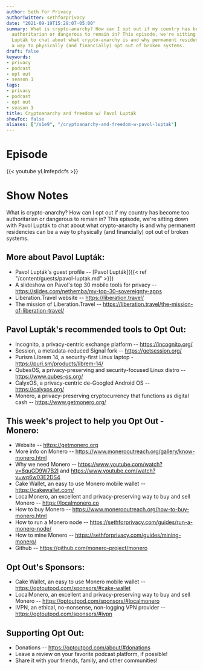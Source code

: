 ```yaml
---
author: Seth For Privacy
authorTwitter: sethforprivacy
date: "2021-09-19T15:29:07-05:00"
summary: What is crypto-anarchy? How can I opt out if my country has become too
  authoritarian or dangerous to remain in? This episode, we're sitting down with Pavol
  Lupták to chat about what crypto-anarchy is and why permanent residencies can be
  a way to physically (and financially) opt out of broken systems.
draft: false
keywords:
- privacy
- podcast
- opt out
- season 1
tags:
- privacy
- podcast
- opt out
- season 1
title: Cryptoanarchy and freedom w/ Pavol Lupták
showToc: false
aliases: ["/s1e9", "/cryptoanarchy-and-freedom-w-pavol-luptak"]
---
```


# Episode

<div id="buzzsprout-player-9218232"></div><script src="https://www.buzzsprout.com/1790481/9218232-cryptoanarchy-and-freedom-w-pavol-luptak.js?container_id=buzzsprout-player-9218232&player=small" type="text/javascript" charset="utf-8"></script>

{{< youtube yLImfepdcfs >}}

# Show Notes

What is crypto-anarchy? How can I opt out if my country has become too authoritarian or dangerous to remain in? This episode, we're sitting down with Pavol Lupták to chat about what crypto-anarchy is and why permanent residencies can be a way to physically (and financially) opt out of broken systems.

## More about Pavol Lupták:

- Pavol Lupták's guest profile -- [Pavol Lupták]({{< ref "/content/guests/pavol-luptak.md" >}})
- A slideshow on Pavol's top 30 mobile tools for privacy -- https://slides.com/nethemba/my-top-30-sovereignty-apps
- Liberation.Travel website -- https://liberation.travel/
- The mission of Liberation.Travel -- https://liberation.travel/the-mission-of-liberation-travel/

## Pavol Lupták's recommended tools to Opt Out:

- Incognito, a privacy-centric exchange platform -- https://incognito.org/
- Session, a metadata-reduced Signal fork -- https://getsession.org/
- Purism Librem 14, a security-first Linux laptop - https://puri.sm/products/librem-14/
- QubesOS, a privacy-preserving and security-focused Linux distro -- https://www.qubes-os.org/
- CalyxOS, a privacy-centric de-Googled Android OS -- https://calyxos.org/
- Monero, a privacy-preserving cryptocurrency that functions as digital cash -- https://www.getmonero.org/

## This week's project to help you Opt Out - Monero:

- Website -- https://getmonero.org
- More info on Monero -- https://www.monerooutreach.org/gallery/know-monero.html
- Why we need Monero -- https://www.youtube.com/watch?v=8quGD9W7B2I and https://www.youtube.com/watch?v=wq6w03E2DS4
- Cake Wallet, an easy to use Monero mobile wallet -- https://cakewallet.com/
- LocalMonero, an excellent and privacy-preserving way to buy and sell Monero -- https://localmonero.co
- How to buy Monero -- https://www.monerooutreach.org/how-to-buy-monero.html
- How to run a Monero node -- https://sethforprivacy.com/guides/run-a-monero-node/
- How to mine Monero -- https://sethforprivacy.com/guides/mining-monero/
- Github -- https://github.com/monero-project/monero

## Opt Out's Sponsors:

- Cake Wallet, an easy to use Monero mobile wallet -- https://optoutpod.com/sponsors/#cake-wallet
- LocalMonero, an excellent and privacy-preserving way to buy and sell Monero -- https://optoutpod.com/sponsors/#localmonero
- IVPN, an ethical, no-nonsense, non-logging VPN provider -- https://optoutpod.com/sponsors/#ivpn

## Supporting Opt Out:

- Donations -- https://optoutpod.com/about/#donations
- Leave a review on your favorite podcast platform, if possible!
- Share it with your friends, family, and other communities!
